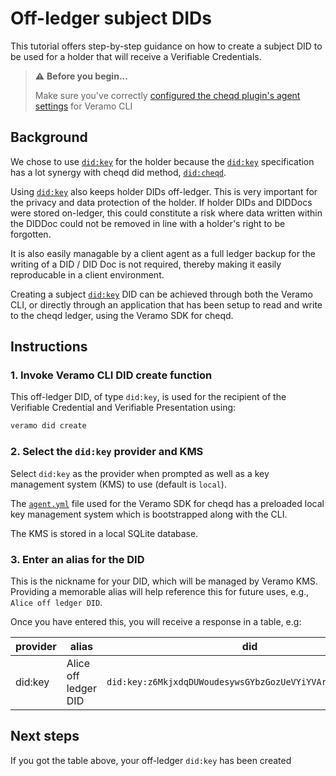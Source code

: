 # Off-ledger subject DIDs

This tutorial offers step-by-step guidance on how to create a subject DID to be used for a holder that will receive a Verifiable Credentials.

> ⚠️ **Before you begin...**
>
> Make sure you've correctly [configured the cheqd plugin's agent settings](../../guides/sdk/veramo-sdk-for-cheqd/setup.md) for Veramo CLI

## Background

We chose to use [`did:key`](https://github.com/w3c-ccg/did-method-key) for the holder because the [`did:key`](https://w3c-ccg.github.io/did-method-key/) specification has a lot synergy with cheqd did method, [`did:cheqd`](../../architecture/adr-list/adr-001-cheqd-did-method.md).

Using [`did:key`](https://github.com/w3c-ccg/did-method-key) also keeps holder DIDs off-ledger. This is very important for the privacy and data protection of the holder. If holder DIDs and DIDDocs were stored on-ledger, this could constitute a risk where data written within the DIDDoc could not be removed in line with a holder's right to be forgotten.

It is also easily managable by a client agent as a full ledger backup for the writing of a DID / DID Doc is not required, thereby making it easily reproducable in a client environment.

Creating a subject [`did:key`](https://github.com/w3c-ccg/did-method-key) DID can be achieved through both the Veramo CLI, or directly through an application that has been setup to read and write to the cheqd ledger, using the Veramo SDK for cheqd.

## Instructions

### 1. Invoke Veramo CLI DID create function

This off-ledger DID, of type `did:key`, is used for the recipient of the Verifiable Credential and Verifiable Presentation using:

```bash
veramo did create
```

### 2. Select the `did:key` provider and KMS

Select `did:key` as the provider when prompted as well as a key management system (KMS) to use (default is `local`).

The [`agent.yml`](https://github.com/cheqd/did-provider-cheqd/blob/main/agent.yml) file used for the Veramo SDK for cheqd has a preloaded local key management system which is bootstrapped along with the CLI.

The KMS is stored in a local SQLite database.

### 3. Enter an alias for the DID

This is the nickname for your DID, which will be managed by Veramo KMS. Providing a memorable alias will help reference this for future uses, e.g., `Alice off ledger DID`.

Once you have entered this, you will receive a response in a table, e.g:

| provider | alias                | did                                                        |   |
| -------- | -------------------- | ---------------------------------------------------------- | - |
| did:key  | Alice off ledger DID | `did:key:z6MkjxdqDUWoudesywsGYbzGozUeVYiYVArdoqPcMV6m6MG4` |   |

## Next steps

If you got the table above, your off-ledger `did:key` has been created
